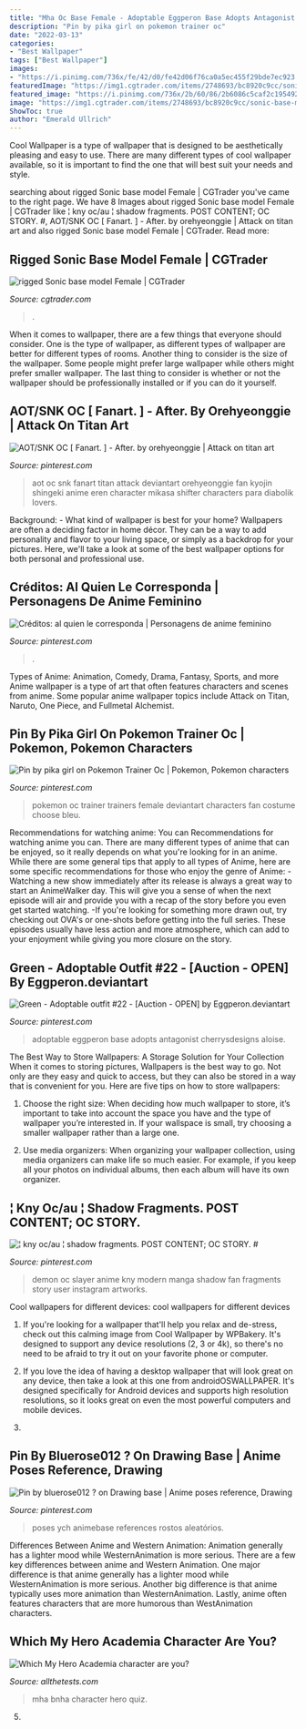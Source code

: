 ```yaml
---
title: "Mha Oc Base Female - Adoptable Eggperon Base Adopts Antagonist Cherrysdesigns Aloise"
description: "Pin by pika girl on pokemon trainer oc"
date: "2022-03-13"
categories:
- "Best Wallpaper"
tags: ["Best Wallpaper"]
images:
- "https://i.pinimg.com/736x/fe/42/d0/fe42d06f76ca0a5ec455f29bde7ec923.jpg"
featuredImage: "https://img1.cgtrader.com/items/2748693/bc8920c9cc/sonic-base-model-female-3d-model-rigged-fbx.jpg"
featured_image: "https://i.pinimg.com/736x/2b/60/86/2b6086c5caf2c195492793c237fb8dea.jpg"
image: "https://img1.cgtrader.com/items/2748693/bc8920c9cc/sonic-base-model-female-3d-model-rigged-fbx.jpg"
ShowToc: true
author: "Emerald Ullrich"
---
```



Cool Wallpaper is a type of wallpaper that is designed to be aesthetically pleasing and easy to use. There are many different types of cool wallpaper available, so it is important to find the one that will best suit your needs and style.

	

		
searching about rigged Sonic base model Female | CGTrader you've came to the right page. We have 8 Images about rigged Sonic base model Female | CGTrader like ¦ kny oc/au ¦ shadow fragments. POST CONTENT; OC STORY. #, AOT/SNK OC [ Fanart. ] - After. by orehyeonggie | Attack on titan art and also rigged Sonic base model Female | CGTrader. Read more:
		
    
## Rigged Sonic Base Model Female | CGTrader

<img loading=lazy src="https://img1.cgtrader.com/items/2748693/bc8920c9cc/sonic-base-model-female-3d-model-rigged-fbx.jpg" onerror="this.onerror=null;this.src='https://tse3.mm.bing.net/th?id=OIP.agdQxmo8I7SRmnLMFUarKwHaHa&amp;pid=15.1';" alt="rigged Sonic base model Female | CGTrader">

_Source: cgtrader.com_

>. 

	

When it comes to wallpaper, there are a few things that everyone should consider. One is the type of wallpaper, as different types of wallpaper are better for different types of rooms. Another thing to consider is the size of the wallpaper. Some people might prefer large wallpaper while others might prefer smaller wallpaper. The last thing to consider is whether or not the wallpaper should be professionally installed or if you can do it yourself.

    
## AOT/SNK OC [ Fanart. ] - After. By Orehyeonggie | Attack On Titan Art

<img loading=lazy src="https://i.pinimg.com/736x/78/4b/ea/784bea1c734b7a111111a4b80ad6c65e.jpg" onerror="this.onerror=null;this.src='https://tse4.mm.bing.net/th?id=OIP.Bgtx_NOSlOGW6g-2GQoGgwHaKH&amp;pid=15.1';" alt="AOT/SNK OC [ Fanart. ] - After. by orehyeonggie | Attack on titan art">

_Source: pinterest.com_

>aot oc snk fanart titan attack deviantart orehyeonggie fan kyojin shingeki anime eren character mikasa shifter characters para diabolik lovers. 

	

Background: - What kind of wallpaper is best for your home?
Wallpapers are often a deciding factor in home décor. They can be a way to add personality and flavor to your living space, or simply as a backdrop for your pictures. Here, we'll take a look at some of the best wallpaper options for both personal and professional use.

    
## Créditos: Al Quien Le Corresponda | Personagens De Anime Feminino

<img loading=lazy src="https://i.pinimg.com/736x/2b/60/86/2b6086c5caf2c195492793c237fb8dea.jpg" onerror="this.onerror=null;this.src='https://tse4.mm.bing.net/th?id=OIP.0X1vd7Yi6gf7-nQW6W3HYQHaE8&amp;pid=15.1';" alt="Créditos: al quien le corresponda | Personagens de anime feminino">

_Source: pinterest.com_

>. 

	

Types of Anime: Animation, Comedy, Drama, Fantasy, Sports, and more
Anime wallpaper is a type of art that often features characters and scenes from anime. Some popular anime wallpaper topics include Attack on Titan, Naruto, One Piece, and Fullmetal Alchemist.

    
## Pin By Pika Girl On Pokemon Trainer Oc | Pokemon, Pokemon Characters

<img loading=lazy src="https://i.pinimg.com/736x/2c/90/30/2c90308ff119545fabadc7472ee40800.jpg" onerror="this.onerror=null;this.src='https://tse3.mm.bing.net/th?id=OIP.TIsopD88wIjSuScmcYWQvQHaHa&amp;pid=15.1';" alt="Pin by pika girl on Pokemon Trainer Oc | Pokemon, Pokemon characters">

_Source: pinterest.com_

>pokemon oc trainer trainers female deviantart characters fan costume choose bleu. 

	

Recommendations for watching anime: You can
Recommendations for watching anime you can. There are many different types of anime that can be enjoyed, so it really depends on what you're looking for in an anime. While there are some general tips that apply to all types of Anime, here are some specific recommendations for those who enjoy the genre of Anime: 
-Watching a new show immediately after its release is always a great way to start an AnimeWalker day. This will give you a sense of when the next episode will air and provide you with a recap of the story before you even get started watching. 
-If you're looking for something more drawn out, try checking out OVA's or one-shots before getting into the full series. These episodes usually have less action and more atmosphere, which can add to your enjoyment while giving you more closure on the story.

    
## Green - Adoptable Outfit #22 - [Auction - OPEN] By Eggperon.deviantart

<img loading=lazy src="https://i.pinimg.com/736x/8e/48/67/8e48675b41acf6140435068f28f384f0.jpg" onerror="this.onerror=null;this.src='https://tse1.mm.bing.net/th?id=OIP.fha1Y66TVynlG8_70KbpRAHaMP&amp;pid=15.1';" alt="Green - Adoptable outfit #22 - [Auction - OPEN] by Eggperon.deviantart">

_Source: pinterest.com_

>adoptable eggperon base adopts antagonist cherrysdesigns aloise. 

	

The Best Way to Store Wallpapers: A Storage Solution for Your Collection
When it comes to storing pictures, Wallpapers is the best way to go. Not only are they easy and quick to access, but they can also be stored in a way that is convenient for you. Here are five tips on how to store wallpapers:
1) Choose the right size: When deciding how much wallpaper to store, it’s important to take into account the space you have and the type of wallpaper you’re interested in. If your wallspace is small, try choosing a smaller wallpaper rather than a large one.

2) Use media organizers: When organizing your wallpaper collection, using media organizers can make life so much easier. For example, if you keep all your photos on individual albums, then each album will have its own organizer.

    
## ¦ Kny Oc/au ¦ Shadow Fragments. POST CONTENT; OC STORY. #

<img loading=lazy src="https://i.pinimg.com/736x/78/45/50/784550b94ee1126235b0b74268765fab.jpg" onerror="this.onerror=null;this.src='https://tse2.mm.bing.net/th?id=OIP.XVW6wKCv7yxaCC5YmzCt5wHaHq&amp;pid=15.1';" alt="¦ kny oc/au ¦ shadow fragments. POST CONTENT; OC STORY. #">

_Source: pinterest.com_

>demon oc slayer anime kny modern manga shadow fan fragments story user instagram artworks. 

	

Cool wallpapers for different devices:
cool wallpapers for different devices 

1. If you're looking for a wallpaper that'll help you relax and de-stress, check out this calming image from Cool Wallpaper by WPBakery. It's designed to support any device resolutions (2, 3 or 4k), so there's no need to be afraid to try it out on your favorite phone or computer.

2. If you love the idea of having a desktop wallpaper that will look great on any device, then take a look at this one from androidOSWALLPAPER. It's designed specifically for Android devices and supports high resolution resolutions, so it looks great on even the most powerful computers and mobile devices.

3.

    
## Pin By Bluerose012 ? On Drawing Base | Anime Poses Reference, Drawing

<img loading=lazy src="https://i.pinimg.com/736x/fe/42/d0/fe42d06f76ca0a5ec455f29bde7ec923.jpg" onerror="this.onerror=null;this.src='https://tse1.mm.bing.net/th?id=OIP.aoF_ZzbqMvfBbcBl16Va3gHaNL&amp;pid=15.1';" alt="Pin by bluerose012 ? on Drawing base | Anime poses reference, Drawing">

_Source: pinterest.com_

>poses ych animebase references rostos aleatórios. 

	

Differences Between Anime and Western Animation: Animation generally has a lighter mood while WesternAnimation is more serious.
There are a few key differences between anime and Western Animation. One major difference is that anime generally has a lighter mood while WesternAnimation is more serious. Another big difference is that anime typically uses more animation than WesternAnimation. Lastly, anime often features characters that are more humorous than WestAnimation characters.

    
## Which My Hero Academia Character Are You?

<img loading=lazy src="https://www.allthetests.com/quiz35/picture/pic_1537915736_1.png" onerror="this.onerror=null;this.src='https://tse4.mm.bing.net/th?id=OIP.fT3oufxIFjRy6YtiN1iEdwHaO0&amp;pid=15.1';" alt="Which My Hero Academia character are you?">

_Source: allthetests.com_

>mha bnha character hero quiz. 

	

5.

